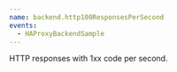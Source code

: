 ```yaml
---
name: backend.http100ResponsesPerSecond
events:
  - HAProxyBackendSample
---
```


HTTP responses with 1xx code per second.